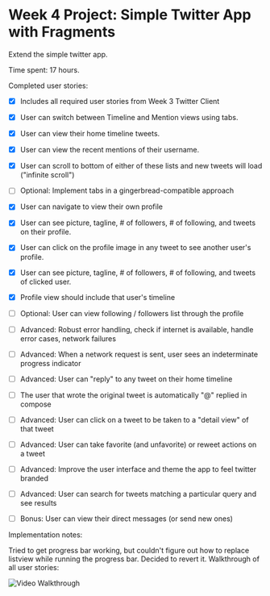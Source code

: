 # Week 4 Project:  Simple Twitter App with Fragments

Extend the simple twitter app.

Time spent:  17 hours.

Completed user stories:

 * [x] Includes all required user stories from Week 3 Twitter Client
 * [x] User can switch between Timeline and Mention views using tabs.
 * [x] User can view their home timeline tweets.
 * [x] User can view the recent mentions of their username.
 * [x] User can scroll to bottom of either of these lists and new tweets will load ("infinite scroll")
 * [ ] Optional: Implement tabs in a gingerbread-compatible approach
 * [x] User can navigate to view their own profile
 * [x] User can see picture, tagline, # of followers, # of following, and tweets on their profile.
 * [x] User can click on the profile image in any tweet to see another user's profile.
 * [x] User can see picture, tagline, # of followers, # of following, and tweets of clicked user.
 * [x] Profile view should include that user's timeline
 * [ ] Optional: User can view following / followers list through the profile
 * [ ] Advanced: Robust error handling, check if internet is available, handle error cases, network failures
 * [ ] Advanced: When a network request is sent, user sees an indeterminate progress indicator
 * [ ] Advanced: User can "reply" to any tweet on their home timeline
 * [ ] The user that wrote the original tweet is automatically "@" replied in compose
 * [ ] Advanced: User can click on a tweet to be taken to a "detail view" of that tweet
 * [ ] Advanced: User can take favorite (and unfavorite) or reweet actions on a tweet
 * [ ] Advanced: Improve the user interface and theme the app to feel twitter branded
 * [ ] Advanced: User can search for tweets matching a particular query and see results
 * [ ] Bonus: User can view their direct messages (or send new ones)


Implementation notes:

Tried to get progress bar working, but couldn't figure out how to replace listview while running the
progress bar.  Decided to revert it.
Walkthrough of all user stories:

![Video Walkthrough](SimpleTwitterDemo.gif)